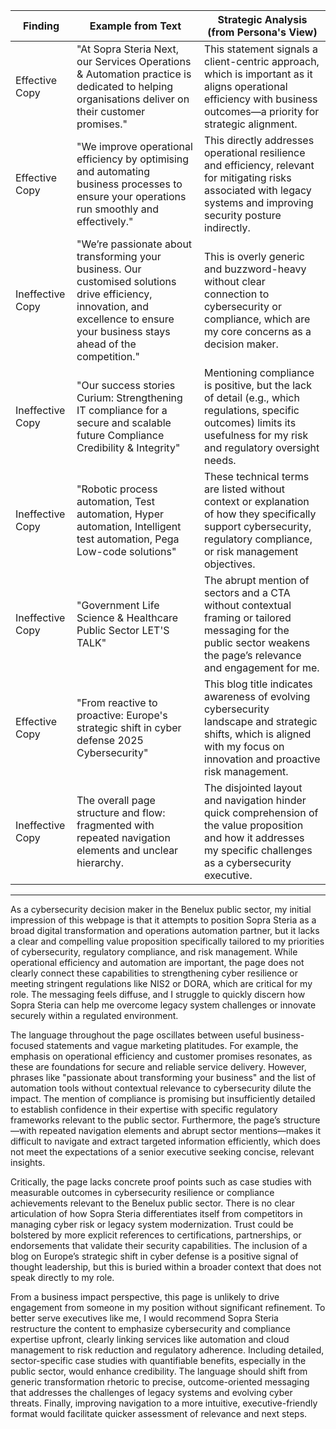 | Finding          | Example from Text                                                                                     | Strategic Analysis (from Persona's View)                                                                                                                                |
| ---------------- | --------------------------------------------------------------------------------------------------- | ----------------------------------------------------------------------------------------------------------------------------------------------------------------------- |
| Effective Copy   | "At Sopra Steria Next, our Services Operations & Automation practice is dedicated to helping organisations deliver on their customer promises." | This statement signals a client-centric approach, which is important as it aligns operational efficiency with business outcomes—a priority for strategic alignment.       |
| Effective Copy   | "We improve operational efficiency by optimising and automating business processes to ensure your operations run smoothly and effectively." | This directly addresses operational resilience and efficiency, relevant for mitigating risks associated with legacy systems and improving security posture indirectly.   |
| Ineffective Copy | "We’re passionate about transforming your business. Our customised solutions drive efficiency, innovation, and excellence to ensure your business stays ahead of the competition." | This is overly generic and buzzword-heavy without clear connection to cybersecurity or compliance, which are my core concerns as a decision maker.                         |
| Ineffective Copy | "Our success stories Curium: Strengthening IT compliance for a secure and scalable future Compliance Credibility & Integrity" | Mentioning compliance is positive, but the lack of detail (e.g., which regulations, specific outcomes) limits its usefulness for my risk and regulatory oversight needs.      |
| Ineffective Copy | "Robotic process automation, Test automation, Hyper automation, Intelligent test automation, Pega Low-code solutions" | These technical terms are listed without context or explanation of how they specifically support cybersecurity, regulatory compliance, or risk management objectives.       |
| Ineffective Copy | "Government Life Science & Healthcare Public Sector LET'S TALK"                                       | The abrupt mention of sectors and a CTA without contextual framing or tailored messaging for the public sector weakens the page’s relevance and engagement for me.          |
| Effective Copy   | "From reactive to proactive: Europe's strategic shift in cyber defense 2025 Cybersecurity"           | This blog title indicates awareness of evolving cybersecurity landscape and strategic shifts, which is aligned with my focus on innovation and proactive risk management.  |
| Ineffective Copy | The overall page structure and flow: fragmented with repeated navigation elements and unclear hierarchy.| The disjointed layout and navigation hinder quick comprehension of the value proposition and how it addresses my specific challenges as a cybersecurity executive.           |

---

As a cybersecurity decision maker in the Benelux public sector, my initial impression of this webpage is that it attempts to position Sopra Steria as a broad digital transformation and operations automation partner, but it lacks a clear and compelling value proposition specifically tailored to my priorities of cybersecurity, regulatory compliance, and risk management. While operational efficiency and automation are important, the page does not clearly connect these capabilities to strengthening cyber resilience or meeting stringent regulations like NIS2 or DORA, which are critical for my role. The messaging feels diffuse, and I struggle to quickly discern how Sopra Steria can help me overcome legacy system challenges or innovate securely within a regulated environment.

The language throughout the page oscillates between useful business-focused statements and vague marketing platitudes. For example, the emphasis on operational efficiency and customer promises resonates, as these are foundations for secure and reliable service delivery. However, phrases like "passionate about transforming your business" and the list of automation tools without contextual relevance to cybersecurity dilute the impact. The mention of compliance is promising but insufficiently detailed to establish confidence in their expertise with specific regulatory frameworks relevant to the public sector. Furthermore, the page’s structure—with repeated navigation elements and abrupt sector mentions—makes it difficult to navigate and extract targeted information efficiently, which does not meet the expectations of a senior executive seeking concise, relevant insights.

Critically, the page lacks concrete proof points such as case studies with measurable outcomes in cybersecurity resilience or compliance achievements relevant to the Benelux public sector. There is no clear articulation of how Sopra Steria differentiates itself from competitors in managing cyber risk or legacy system modernization. Trust could be bolstered by more explicit references to certifications, partnerships, or endorsements that validate their security capabilities. The inclusion of a blog on Europe’s strategic shift in cyber defense is a positive signal of thought leadership, but this is buried within a broader context that does not speak directly to my role.

From a business impact perspective, this page is unlikely to drive engagement from someone in my position without significant refinement. To better serve executives like me, I would recommend Sopra Steria restructure the content to emphasize cybersecurity and compliance expertise upfront, clearly linking services like automation and cloud management to risk reduction and regulatory adherence. Including detailed, sector-specific case studies with quantifiable benefits, especially in the public sector, would enhance credibility. The language should shift from generic transformation rhetoric to precise, outcome-oriented messaging that addresses the challenges of legacy systems and evolving cyber threats. Finally, improving navigation to a more intuitive, executive-friendly format would facilitate quicker assessment of relevance and next steps.